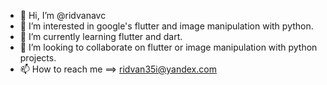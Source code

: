 - 👋 Hi, I’m @ridvanavc
- 👀 I’m interested in google's flutter and image manipulation with python.
- 🌱 I’m currently learning flutter and dart.
- 💞️ I’m looking to collaborate on flutter or image manipulation with python projects.
- 📫 How to reach me ==> ridvan35i@yandex.com

<!---
ridvanavc/ridvanavc is a ✨ special ✨ repository because its `README.md` (this file) appears on your GitHub profile.
You can click the Preview link to take a look at your changes.
--->
